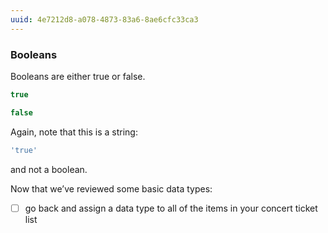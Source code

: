 ```yaml
---
uuid: 4e7212d8-a078-4873-83a6-8ae6cfc33ca3
---
```

### Booleans

Booleans are either true or false.
```javascript
true

false
```
Again, note that this is a string:

```javascript
'true'
```
and not a boolean.

Now that we’ve reviewed some basic data types:
- [ ]  go back and assign a data type to all of the items in your concert ticket list
